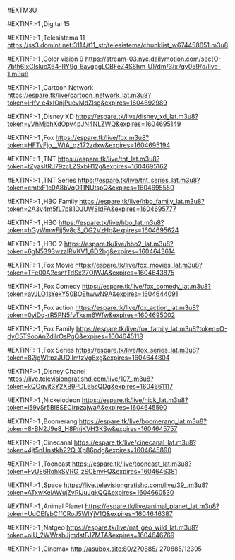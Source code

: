 #EXTM3U

#EXTINF:-1 ,Digital 15

#EXTINF:-1 ,Telesistema 11
https://ss3.domint.net:3114/t11_str/telesistema/chunklist_w674458651.m3u8

#EXTINF:-1 ,Color vision 9
https://stream-03.nyc.dailymotion.com/sec(O-7bth6lxCIslucX64-RY9g_6avgpgLCBFeZ4S6hm_U)/dm/3/x7gy059/d/live-1.m3u8

#EXTINF:-1 ,Cartoon Network
https://espare.tk/live/cartoon_network_lat.m3u8?token=iHfv_e4xIOnjPuevMdZlsg&expires=1604692989

#EXTINF:-1 ,Disney XD
https://espare.tk/live/disney_xd_lat.m3u8?token=yVhMjbhXdOpv4pJN4NLZWQ&expires=1604695149

#EXTINF:-1 ,Fox
https://espare.tk/live/fox.m3u8?token=HFTyFjo__WtA_qz172zdxw&expires=1604695194

#EXTINF:-1 ,TNT
https://espare.tk/live/tnt_lat.m3u8?token=tZyasItRJ79zcLZSxbH12g&expires=1604695162


#EXTINF:-1 ,TNT Series
https://espare.tk/live/tnt_series_lat.m3u8?token=cmtxF1c0A8bVqOTINUtspQ&expires=1604695550


#EXTINF:-1 ,HBO Family
https://espare.tk/live/hbo_family_lat.m3u8?token=2A3v4m5fL7p81OJUWSIdFA&expires=1604695777

#EXTINF:-1 ,HBO
https://espare.tk/live/hbo_lat.m3u8?token=hGyWmwFjj5v8cS_OG2VzHg&expires=1604695624


#EXTINF:-1 ,HBO 2
https://espare.tk/live/hbo2_lat.m3u8?token=6gN5393wzalRVKV1_6D2bg&expires=1604643614


#EXTINF:-1 ,Fox Movie
https://espare.tk/live/fox_movies_lat.m3u8?token=TFe00A2csnfTdSx27OlWJA&expires=1604643875

#EXTINF:-1 ,Fox Comedy
https://espare.tk/live/fox_comedy_lat.m3u8?token=ayJLO1sYekY50BOEhwwN9A&expires=1604644091

#EXTINF:-1 ,Fox action
https://espare.tk/live/fox_action_lat.m3u8?token=0yiDq-rR5PN5fvTksm6Wfw&expires=1604695002

#EXTINF:-1 ,Fox Family
https://espare.tk/live/fox_family_lat.m3u8?token=O-dyC5T9ooAnZdilrOsPgQ&expires=1604645118

#EXTINF:-1 ,Fox Series
https://espare.tk/live/fox_series_lat.m3u8?token=82jgWltpzJUQiImtzVg6xg&expires=1604644804

#EXTINF:-1 ,Disney Chanel
https://live.televisiongratishd.com/live/107_.m3u8?token=kQOqvit3Y2XB9PDL65sQDg&expires=1604661117

#EXTINF:-1 ,Nickelodeon
https://espare.tk/live/nick_lat.m3u8?token=i59ySr5BI8SECIrpzajwaA&expires=1604645590

#EXTINF:-1 ,Boomerang
https://espare.tk/live/boomerang_lat.m3u8?token=8-BN2J9e8_H8PnjKVH3KSw&expires=1604645757

#EXTINF:-1 ,Cinecanal
https://espare.tk/live/cinecanal_lat.m3u8?token=4jt5nHnstkh22Q-Xp86pdg&expires=1604645890

#EXTINF:-1 ,Tooncast
https://espare.tk/live/tooncast_lat.m3u8?token=FyUE6RohkSVRG_zSCEnvFQ&expires=1604646381

#EXTINF:-1 ,Space
https://live.televisiongratishd.com/live/39_.m3u8?token=ATxwKelAWujZvRlJuJqkQQ&expires=1604660530

#EXTINF:-1 ,Animal Planet
https://espare.tk/live/animal_planet_lat.m3u8?token=UuOEfsbCffCRoJ5WlYjV1Q&expires=1604646387

#EXTINF:-1 ,Natgeo
https://espare.tk/live/nat_geo_wild_lat.m3u8?token=olU_2WWrsbJjmdstFJ7MTA&expires=1604646769

#EXTINF:-1 ,Cinemax
http://asubox.site:80/270885/ 270885/12395













